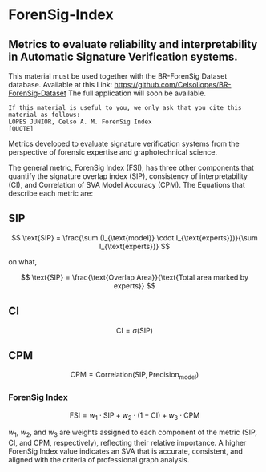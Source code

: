 # ForenSig-Index
## Metrics to evaluate reliability and interpretability in Automatic Signature Verification systems.

This material must be used together with the BR-ForenSig Dataset database. Available at this Link: https://github.com/Celsollopes/BR-ForenSig-Dataset
The full application will soon be available.
```
If this material is useful to you, we only ask that you cite this material as follows:
LOPES JUNIOR, Celso A. M. ForenSig Index
[QUOTE]
```
Metrics developed to evaluate signature verification systems from the perspective of forensic expertise and graphotechnical science.

The general metric, ForenSig Index (FSI), has three other components that quantify the signature overlap index (SIP), consistency of interpretability (CI), and Correlation of SVA Model Accuracy (CPM).
The Equations that describe each metric are:


## SIP

$$
\text{SIP} = \frac{\sum (I_{\text{model}} \cdot I_{\text{experts}})}{\sum I_{\text{experts}}}
$$

on what,

$$
\text{SIP} = \frac{\text{Overlap Area}}{\text{Total area marked by experts}}
$$


## CI

$$
\text{CI} = \sigma(\text{SIP})
$$


## CPM

$$
\text{CPM} = \text{Correlation}(\text{SIP}, \text{Precision}_{\text{model}})
$$

### ForenSig Index

$$
\text{FSI} = w_{1} \cdot \text{SIP} + w_{2} \cdot (1 - \text{CI}) + w_{3} \cdot \text{CPM}
$$

 $w_{1}$, $w_{2}$, and $w_{3}$ are weights assigned to each component of the metric (SIP, CI, and CPM, respectively), reflecting their relative importance. A higher ForenSig Index value indicates an SVA that is accurate, consistent, and aligned with the criteria of professional graph analysis.
